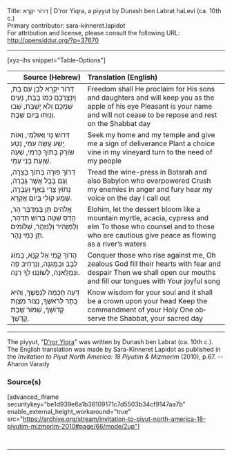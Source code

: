 <html>
<head></head>
<body>
Title: דְּרוֹר יִקְרָא | D'ror Yiqra, a piyyut by Dunash ben Labrat haLevi (ca. 10th c.)<br />
Primary contributor: sara-kinneret.lapidot<br />
For attribution and license, please consult the following URL: <a href="http://opensiddur.org/?p=37670">http://opensiddur.org/?p=37670</a>
<p />
<hr />

[xyz-ihs snippet="Table-Options"]<table style="margin-left: auto; margin-right: auto;" class="draggable">
<thead><tr><th id="x" style="text-align: right;">Source (Hebrew)</th><th style="text-align: left;">Translation (English)</th></tr></thead>
<tbody>
<tr><td style="vertical-align:top;">
<div class="liturgy" lang="he">
דְּרוֹר יִקְרָא 
לְבֵן עִם בַּת, 
וְיִנְצָרְכֶם כְּמוֹ בָבַת, 
נְעִים שִׁמְכֶם וְלֹא יֻשְׁבַּת, 
שְׁבוּ וְנֽוּחוּ בְּיוֹם שַׁבָּת.
</span></div></td>

<td style="vertical-align:top;">
<div class="english" lang="en">
Freedom shall He proclaim 
for His sons and daughters 
and will keep you as the apple of his eye
Pleasant is your name and will not cease 
to be repose and rest on the Shabbat day
</div></td></tr>


<tr><td style="vertical-align:top;">
<div class="liturgy" lang="he">
דְּרוֹשׁ נָוִי וְאוּלָמִי, 
וְאוֹת יֶֽשַׁע עֲשֵׂה עִמִּי, 
נְטַע שׂוֹרֵק בְּתוֹךְ כַּרְמִי, 
שְׁעֵה שַׁוְעַת בְּנֵי עַמִּי. 
</span></div></td>

<td style="vertical-align:top;">
<div class="english" lang="en">
Seek my home and my temple 
and give me a sign of deliverance
Plant a choice vine in my vineyard 
turn to the need of my people
</div></td></tr>


<tr><td style="vertical-align:top;">
<div class="liturgy" lang="he">
דְּרוֹךְ פּוּרָה בְּתוֹךְ בָּצְרָה, 
וְגַם בָּבֶל אֲשֶׁר גָּבְרָה, 
נְתוֹץ צָרַי בְּאַף וְעֶבְרָה, 
שְׁמַע קוֹלִי בְּיוֹם אֶקְרָא.
</span></div></td>

<td style="vertical-align:top;">
<div class="english" lang="en">
Tread the wine-press in Botsrah 
and also Babylon who overpowered
Crush my enemies in anger 
and fury hear my voice on the day I call out
</div></td></tr>


<tr><td style="vertical-align:top;">
<div class="liturgy" lang="he">
אֱלֹהִים תֵּן בַּמִּדְבָּר הַר, 
הֲדַס שִׁטָּה 
בְּרוֹשׁ תִּדְהָר, 
וְלַמַּזְהִיר 
וְלַנִּזְהָר, 
שְׁלוֹמִים תֵּן כְּמֵי נָהָר. 
</span></div></td>

<td style="vertical-align:top;">
<div class="english" lang="en">
Elohim, let the dessert bloom 
like a mountain myrtle, acacia, 
cypress and elm
To those who counsel 
and to those who are cautious 
give peace as flowing as a river’s waters
</div></td></tr>


<tr><td style="vertical-align:top;">
<div class="liturgy" lang="he">
הֲדוֹךְ קָמַי אֵל קַנָּא, 
בְּמוֹג לֵבָב 
וּבַמְּגִנָּה, 
וְנַרְחִיב פֶּה וּנְמַלֶּֽאנָה, 
לְשׁוֹנֵנוּ לְךָ רִנָּה. 
</span></div></td>

<td style="vertical-align:top;">
<div class="english" lang="en">
Conquer those who rise against me, 
Oh zealous God fill their hearts 
with fear and despair
Then we shall open our mouths 
and fill our tongues with Your joyful song
</div></td></tr>


<tr><td style="vertical-align:top;">
<div class="liturgy" lang="he">
דְּעֵה חָכְמָה לְנַפְשֶׁךָ, 
וְהִיא כֶֽתֶר לְרֹאשֶׁךָ, 
נְצוֹר מִצְוַת קְדוֹשֶׁךָ, 
שְׁמוֹר שַׁבַּת קָדְשֶׁךָ.
</span></div></td>

<td style="vertical-align:top;">
<div class="english" lang="en">
Know wisdom for your soul 
and it shall be a crown upon your head
Keep the commandment of your Holy One 
observe the Shabbat, your sacred day
</div></td></tr>
</tbody></table>

<hr />

The piyyut, "<a href="https://en.wikipedia.org/wiki/D%27ror_Yikra">D'ror Yiqra</a>" was written by Dunash ben Labrat (ca. 10th c.). The English translation was made by Sara-Kinneret Lapidot as published in the <em>Invitation to Piyut North America: 18 Piyutim & Mizmorim</em> (2010), p.67. --Aharon Varady


<h3>Source(s)</h3>

[advanced_iframe securitykey="be1d939e6a1b36109171c7d5503b34cf9147aa7b" enable_external_height_workaround="true" src="https://archive.org/stream/invitation-to-piyut-north-america-18-piyutim-mizmorim-2010#page/66/mode/2up"]

&nbsp;

<hr />

&nbsp;
</body>
</html>